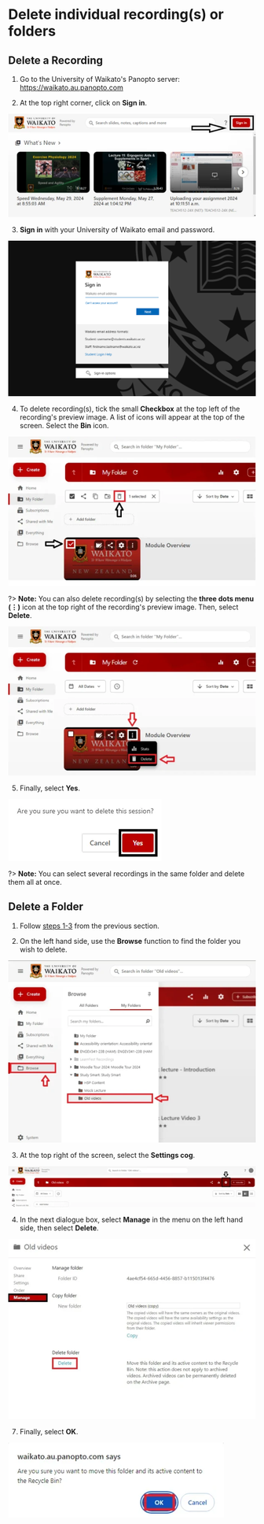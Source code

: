 # Delete individual recording(s) or folders
## Delete a Recording
1. <a name="delete-a-recording"></a>Go to the University of Waikato's Panopto server: <a href="https://waikato.au.panopto.com" target="_blank">https://waikato.au.panopto.com</a>

2. At the top right corner, click on **Sign in**.
  
![](images/signin-button-panopto-homepage.webp)

3. **Sign in** with your University of Waikato email and password.
   
![](images/microsoft-waikato-sign-in.png)

4. To delete recording(s), tick the small **Checkbox** at the top left of the recording's preview image. A list of icons will appear at the top of the screen. Select the **Bin** icon.

![](images/panopto-delete-recording-icon.webp)
   
?> **Note:** You can also delete recording(s) by selecting the **three dots menu (⋮)** icon at the top right of the recording's preview image. Then, select **Delete**. 

![](images/staff-panopto-delete-recording-select-kebab-icon.webp)

5. Finally, select **Yes**.

![](images/delete-recording-select-yes-button.webp)  

?> **Note:** You can select several recordings in the same folder and delete them all at once. 

## Delete a Folder
1. Follow [steps 1-3](#delete-a-recording) from the previous section.
   
2. On the left hand side, use the **Browse** function to find the folder you wish to delete.

![](images/delete-a-folder-browse.webp)

3. At the top right of the screen, select the **Settings cog**.
   
![](images/delete-a-folder-setting-icon-selected.webp)

4. In the next dialogue box, select **Manage** in the menu on the left hand side, then select **Delete**.

![](images/delete-a-folder-dialogue-box.webp)

7. Finally, select **OK**.

![](images/delete-a-folder-select-ok.webp)
